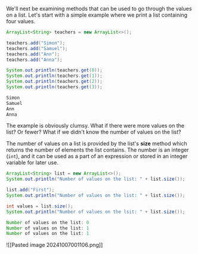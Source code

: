 We'll next be examining methods that can be used to go through the values on a list. Let's start with a simple example where we print a list containing four values.

```java
ArrayList<String> teachers = new ArrayList<>();

teachers.add("Simon");
teachers.add("Samuel");
teachers.add("Ann");
teachers.add("Anna");

System.out.println(teachers.get(0));
System.out.println(teachers.get(1));
System.out.println(teachers.get(2));
System.out.println(teachers.get(3));
```

```Java
Simon 
Samuel 
Ann 
Anna
```

The example is obviously clumsy. What if there were more values on the list? Or fewer? What if we didn't know the number of values on the list?

The number of values on a list is provided by the list's **size** method which returns the number of elements the list contains. The number is an integer (`int`), and it can be used as a part of an expression or stored in an integer variable for later use.

```Java
ArrayList<String> list = new ArrayList<>();
System.out.println("Number of values on the list: " + list.size());

list.add("First");
System.out.println("Number of values on the list: " + list.size());

int values = list.size();
System.out.println("Number of values on the lsit: " + list.size());
```

```Java
Number of values on the list: 0 
Number of values on the list: 1 
Number of values on the list: 1
```

![[Pasted image 20241007001106.png]]
